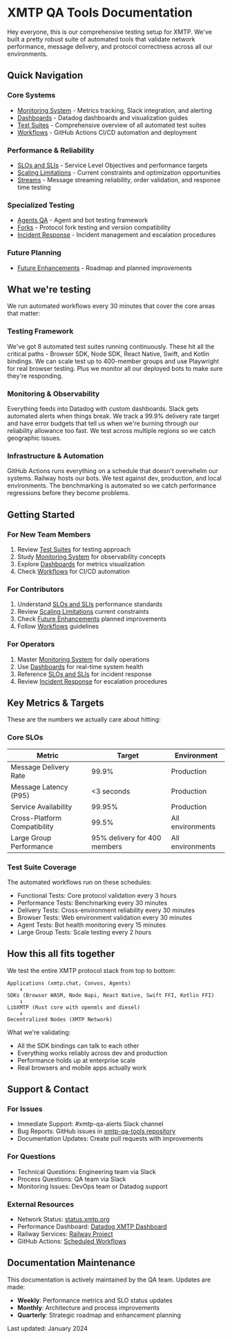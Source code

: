 # XMTP QA Tools Documentation

Hey everyone, this is our comprehensive testing setup for XMTP. We've built a pretty robust suite of automated tools that validate network performance, message delivery, and protocol correctness across all our environments.

## Quick Navigation

### Core Systems
- [Monitoring System](./monitoring.md) - Metrics tracking, Slack integration, and alerting
- [Dashboards](./dashboards.md) - Datadog dashboards and visualization guides
- [Test Suites](./test-suites.md) - Comprehensive overview of all automated test suites
- [Workflows](./workflows.md) - GitHub Actions CI/CD automation and deployment

### Performance & Reliability
- [SLOs and SLIs](./slos-slis.md) - Service Level Objectives and performance targets
- [Scaling Limitations](./scaling-limitations.md) - Current constraints and optimization opportunities
- [Streams](./streams.md) - Message streaming reliability, order validation, and response time testing

### Specialized Testing
- [Agents QA](./agents-qa.md) - Agent and bot testing framework
- [Forks](./forks.md) - Protocol fork testing and version compatibility
- [Incident Response](./incident-response.md) - Incident management and escalation procedures

### Future Planning
- [Future Enhancements](./future-enhancements.md) - Roadmap and planned improvements

## What we're testing

We run automated workflows every 30 minutes that cover the core areas that matter:

### Testing Framework
We've got 8 automated test suites running continuously. These hit all the critical paths - Browser SDK, Node SDK, React Native, Swift, and Kotlin bindings. We can scale test up to 400-member groups and use Playwright for real browser testing. Plus we monitor all our deployed bots to make sure they're responding.

### Monitoring & Observability  
Everything feeds into Datadog with custom dashboards. Slack gets automated alerts when things break. We track a 99.9% delivery rate target and have error budgets that tell us when we're burning through our reliability allowance too fast. We test across multiple regions so we catch geographic issues.

### Infrastructure & Automation
GitHub Actions runs everything on a schedule that doesn't overwhelm our systems. Railway hosts our bots. We test against dev, production, and local environments. The benchmarking is automated so we catch performance regressions before they become problems.

## Getting Started

### For New Team Members
1. Review [Test Suites](./test-suites.md) for testing approach
2. Study [Monitoring System](./monitoring.md) for observability concepts
3. Explore [Dashboards](./dashboards.md) for metrics visualization
4. Check [Workflows](./workflows.md) for CI/CD automation

### For Contributors
1. Understand [SLOs and SLIs](./slos-slis.md) performance standards
2. Review [Scaling Limitations](./scaling-limitations.md) current constraints
3. Check [Future Enhancements](./future-enhancements.md) planned improvements
4. Follow [Workflows](./workflows.md) guidelines

### For Operators
1. Master [Monitoring System](./monitoring.md) for daily operations
2. Use [Dashboards](./dashboards.md) for real-time system health
3. Reference [SLOs and SLIs](./slos-slis.md) for incident response
4. Review [Incident Response](./incident-response.md) for escalation procedures

## Key Metrics & Targets

These are the numbers we actually care about hitting:

### Core SLOs
| Metric | Target | Environment |
|--------|--------|-------------|
| Message Delivery Rate | 99.9% | Production |
| Message Latency (P95) | <3 seconds | Production |
| Service Availability | 99.95% | Production |
| Cross-Platform Compatibility | 99.5% | All environments |
| Large Group Performance | 95% delivery for 400 members | All environments |

### Test Suite Coverage
The automated workflows run on these schedules:
- Functional Tests: Core protocol validation every 3 hours
- Performance Tests: Benchmarking every 30 minutes  
- Delivery Tests: Cross-environment reliability every 30 minutes
- Browser Tests: Web environment validation every 30 minutes
- Agent Tests: Bot health monitoring every 15 minutes
- Large Group Tests: Scale testing every 2 hours

## How this all fits together

We test the entire XMTP protocol stack from top to bottom:

```
Applications (xmtp.chat, Convos, Agents)
    ↕
SDKs (Browser WASM, Node Napi, React Native, Swift FFI, Kotlin FFI)
    ↕
LibXMTP (Rust core with openmls and diesel)
    ↕
Decentralized Nodes (XMTP Network)
```

What we're validating:
- All the SDK bindings can talk to each other
- Everything works reliably across dev and production  
- Performance holds up at enterprise scale
- Real browsers and mobile apps actually work

## Support & Contact

### For Issues
- Immediate Support: #xmtp-qa-alerts Slack channel
- Bug Reports: GitHub issues in [xmtp-qa-tools repository](https://github.com/xmtp/xmtp-qa-tools)
- Documentation Updates: Create pull requests with improvements

### For Questions
- Technical Questions: Engineering team via Slack
- Process Questions: QA team via Slack  
- Monitoring Issues: DevOps team or Datadog support

### External Resources
- Network Status: [status.xmtp.org](https://status.xmtp.org/)
- Performance Dashboard: [Datadog XMTP Dashboard](https://app.datadoghq.com/dashboard/your-dashboard-id)
- Railway Services: [Railway Project](https://railway.com/project/cc97c743-1be5-4ca3-a41d-0109e41ca1fd)
- GitHub Actions: [Scheduled Workflows](https://github.com/xmtp/xmtp-qa-tools/actions?query=event:schedule)

## Documentation Maintenance

This documentation is actively maintained by the QA team. Updates are made:
- **Weekly**: Performance metrics and SLO status updates
- **Monthly**: Architecture and process improvements
- **Quarterly**: Strategic roadmap and enhancement planning

Last updated: January 2024